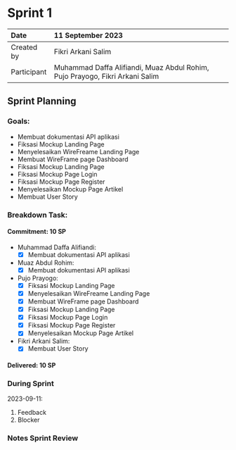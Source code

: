 # Sprint 1


|Date|11 September 2023|
| :- | :- |
|Created by|Fikri Arkani Salim|
|Participant|Muhammad Daffa Alifiandi, Muaz Abdul Rohim, Pujo Prayogo, Fikri Arkani Salim|
## Sprint Planning
### Goals:
- Membuat dokumentasi API aplikasi
- Fiksasi Mockup Landing Page 
- Menyelesaikan WireFreame Landing Page
- Membuat WireFrame page Dashboard
- Fiksasi Mockup Landing Page 
- Fiksasi Mockup Page Login 
- Fiksasi Mockup Page Register
- Menyelesaikan Mockup Page Artikel 
- Membuat User Story 
### Breakdown Task:
#### Commitment: 10 SP
- Muhammad Daffa Alifiandi: 
  - [X] Membuat dokumentasi API aplikasi 
- Muaz Abdul Rohim: 
  - [X] Membuat dokumentasi API aplikasi 
- Pujo Prayogo: 
  - [X] Fiksasi Mockup Landing Page 
  - [X] Menyelesaikan WireFreame Landing Page
  - [X] Membuat WireFrame page Dashboard
  - [X] Fiksasi Mockup Landing Page 
  - [X] Fiksasi Mockup Page Login 
  - [X] Fiksasi Mockup Page Register
  - [X] Menyelesaikan Mockup Page Artikel 
- Fikri Arkani Salim: 
  - [X] Membuat User Story 

#### Delivered:	 10 SP
### During Sprint
2023-09-11:

1. Feedback
1. Blocker
### Notes Sprint Review


